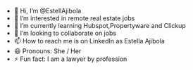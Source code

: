- 👋 Hi, I’m @EstellAjibola
- 👀 I’m interested in remote real estate jobs
- 🌱 I’m currently learning Hubspot,Propertyware and Clickup
- 💞️ I’m looking to collaborate on jobs
- 📫 How to reach me is on LinkedIn as Estella Ajibola 
- 😄 Pronouns: She / Her
- ⚡ Fun fact: I am a lawyer by profession

<!---
EstellAjibola/EstellAjibola is a ✨ special ✨ repository because its `README.md` (this file) appears on your GitHub profile.
You can click the Preview link to take a look at your changes.
--->

